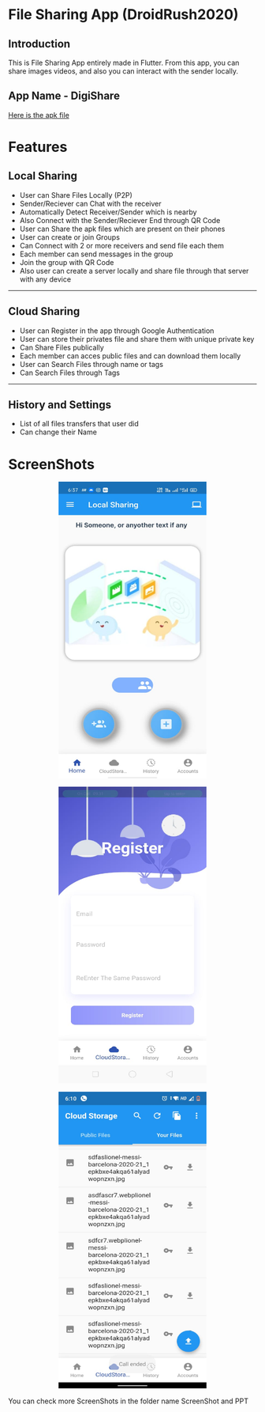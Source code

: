 # File Sharing App (DroidRush2020) 

## Introduction
This is File Sharing App entirely made in Flutter. From this app, you can share images videos, and also you can interact with the sender locally.
## App Name - DigiShare
[Here is the apk file](https://drive.google.com/file/d/1YK2_U5laS_G2JmUauaxUYZJzTEUQJWAz/view?usp=sharing)
# Features

## Local Sharing

* User can Share Files Locally (P2P)
* Sender/Reciever can Chat with the receiver
* Automatically Detect Receiver/Sender which is nearby
* Also Connect with the Sender/Reciever End through QR Code
* User can Share the apk files which are present on their phones
* User can create or join Groups
* Can Connect with 2 or more receivers and send file each them
* Each member can send messages in the group 
* Join the group with QR Code
* Also user can create a server locally and share file through that server with any device
---
## Cloud Sharing

* User can Register in the app through Google Authentication
* User can store their privates file and share them with unique private key
* Can Share Files publically
* Each member can acces public files and can download them locally 
* User can Search Files through name or tags
* Can Search Files through Tags

---
## History and Settings
* List of all files transfers that user did
* Can change their Name

# ScreenShots 

<p align="center"><img src="https://github.com/mds10/Cross-Platform-File-Sharing-App/blob/main/ScreenShots%20and%20PPT/Local%20Sharing%20Screen.jpeg" alt="Local Sharing " width="300" height="600"></p>
<p align="center"><img src="https://github.com/mds10/Cross-Platform-File-Sharing-App/blob/main/ScreenShots%20and%20PPT/Register%20Page%20Screen.jpeg" alt="Local Sharing " width="300" height="600"></p>
<p align="center"><img src="https://github.com/mds10/Cross-Platform-File-Sharing-App/blob/main/ScreenShots%20and%20PPT/User%20Files%20Screen.jpeg" alt="Local Sharing " width="300" height="600"></p>

You can check more ScreenShots in the folder name ScreenShot and PPT

